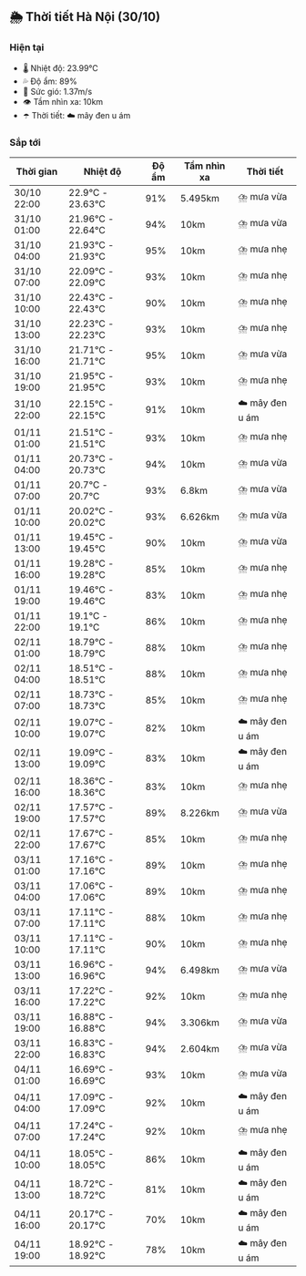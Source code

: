 ## 🌦️ Thời tiết Hà Nội (30/10)

### Hiện tại

- 🌡️ Nhiệt độ: 23.99℃
- 💦 Độ ẩm: 89%
- 💨 Sức gió: 1.37m/s
- 👁️ Tầm nhìn xa: 10km
- ☂️ Thời tiết: ☁️ mây đen u ám

### Sắp tới

| Thời gian | Nhiệt độ | Độ ẩm | Tầm nhìn xa | Thời tiết |
| --- | --- | --- | --- | --- |
| 30/10 22:00 | 22.9℃ - 23.63℃ | 91% | 5.495km | ⛈️ mưa vừa |
| 31/10 01:00 | 21.96℃ - 22.64℃ | 94% | 10km | ⛈️ mưa vừa |
| 31/10 04:00 | 21.93℃ - 21.93℃ | 95% | 10km | ⛈️ mưa nhẹ |
| 31/10 07:00 | 22.09℃ - 22.09℃ | 93% | 10km | ⛈️ mưa nhẹ |
| 31/10 10:00 | 22.43℃ - 22.43℃ | 90% | 10km | ⛈️ mưa nhẹ |
| 31/10 13:00 | 22.23℃ - 22.23℃ | 93% | 10km | ⛈️ mưa nhẹ |
| 31/10 16:00 | 21.71℃ - 21.71℃ | 95% | 10km | ⛈️ mưa vừa |
| 31/10 19:00 | 21.95℃ - 21.95℃ | 93% | 10km | ⛈️ mưa nhẹ |
| 31/10 22:00 | 22.15℃ - 22.15℃ | 91% | 10km | ☁️ mây đen u ám |
| 01/11 01:00 | 21.51℃ - 21.51℃ | 93% | 10km | ⛈️ mưa nhẹ |
| 01/11 04:00 | 20.73℃ - 20.73℃ | 94% | 10km | ⛈️ mưa vừa |
| 01/11 07:00 | 20.7℃ - 20.7℃ | 93% | 6.8km | ⛈️ mưa vừa |
| 01/11 10:00 | 20.02℃ - 20.02℃ | 93% | 6.626km | ⛈️ mưa vừa |
| 01/11 13:00 | 19.45℃ - 19.45℃ | 90% | 10km | ⛈️ mưa vừa |
| 01/11 16:00 | 19.28℃ - 19.28℃ | 85% | 10km | ⛈️ mưa nhẹ |
| 01/11 19:00 | 19.46℃ - 19.46℃ | 83% | 10km | ⛈️ mưa nhẹ |
| 01/11 22:00 | 19.1℃ - 19.1℃ | 86% | 10km | ⛈️ mưa nhẹ |
| 02/11 01:00 | 18.79℃ - 18.79℃ | 88% | 10km | ⛈️ mưa nhẹ |
| 02/11 04:00 | 18.51℃ - 18.51℃ | 88% | 10km | ⛈️ mưa nhẹ |
| 02/11 07:00 | 18.73℃ - 18.73℃ | 85% | 10km | ⛈️ mưa nhẹ |
| 02/11 10:00 | 19.07℃ - 19.07℃ | 82% | 10km | ☁️ mây đen u ám |
| 02/11 13:00 | 19.09℃ - 19.09℃ | 83% | 10km | ☁️ mây đen u ám |
| 02/11 16:00 | 18.36℃ - 18.36℃ | 83% | 10km | ⛈️ mưa nhẹ |
| 02/11 19:00 | 17.57℃ - 17.57℃ | 89% | 8.226km | ⛈️ mưa vừa |
| 02/11 22:00 | 17.67℃ - 17.67℃ | 85% | 10km | ⛈️ mưa nhẹ |
| 03/11 01:00 | 17.16℃ - 17.16℃ | 89% | 10km | ⛈️ mưa nhẹ |
| 03/11 04:00 | 17.06℃ - 17.06℃ | 89% | 10km | ⛈️ mưa nhẹ |
| 03/11 07:00 | 17.11℃ - 17.11℃ | 88% | 10km | ⛈️ mưa nhẹ |
| 03/11 10:00 | 17.11℃ - 17.11℃ | 90% | 10km | ⛈️ mưa nhẹ |
| 03/11 13:00 | 16.96℃ - 16.96℃ | 94% | 6.498km | ⛈️ mưa vừa |
| 03/11 16:00 | 17.22℃ - 17.22℃ | 92% | 10km | ⛈️ mưa nhẹ |
| 03/11 19:00 | 16.88℃ - 16.88℃ | 94% | 3.306km | ⛈️ mưa vừa |
| 03/11 22:00 | 16.83℃ - 16.83℃ | 94% | 2.604km | ⛈️ mưa vừa |
| 04/11 01:00 | 16.69℃ - 16.69℃ | 93% | 10km | ⛈️ mưa vừa |
| 04/11 04:00 | 17.09℃ - 17.09℃ | 92% | 10km | ☁️ mây đen u ám |
| 04/11 07:00 | 17.24℃ - 17.24℃ | 92% | 10km | ⛈️ mưa nhẹ |
| 04/11 10:00 | 18.05℃ - 18.05℃ | 86% | 10km | ☁️ mây đen u ám |
| 04/11 13:00 | 18.72℃ - 18.72℃ | 81% | 10km | ☁️ mây đen u ám |
| 04/11 16:00 | 20.17℃ - 20.17℃ | 70% | 10km | ☁️ mây đen u ám |
| 04/11 19:00 | 18.92℃ - 18.92℃ | 78% | 10km | ☁️ mây đen u ám |
